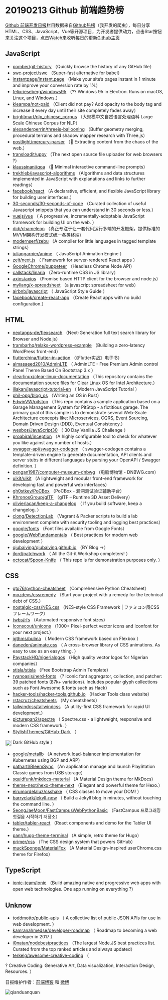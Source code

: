 # 20190213 Github 前端趋势榜

[Github 前端开发日报](http://caibaojian.com/c/news)栏目数据来自[Github热榜](http://news.caibaojian.com/)（我开发的爬虫），每日分享HTML、CSS、JavaScript、Vue等开源项目，为开发者提供动力，点击Star按钮来关注这个项目，点击Watch来收听每日的更新[Github主页](https://github.com/kujian/githubTrending)
## JavaScript

* [pomber/git-history](https://github.com/pomber/git-history) （Quickly browse the history of any GitHub file）
* [swc-project/swc](https://github.com/swc-project/swc) （Super-fast alternative for babel）
* [instantpage/instant.page](https://github.com/instantpage/instant.page) （Make your site’s pages instant in 1 minute and improve your conversion rate by 1%）
* [felixrieseberg/windows95](https://github.com/felixrieseberg/windows95) （?? Windows 95 in Electron. Runs on macOS, Linux, and Windows.）
* [kleampa/not-paid](https://github.com/kleampa/not-paid) （Client did not pay? Add opacity to the body tag and increase it every day until their site completely fades away）
* [brightmart/nlp_chinese_corpus](https://github.com/brightmart/nlp_chinese_corpus) （大规模中文自然语言处理语料 Large Scale Chinese Corpus for NLP）
* [alexanderperrin/threejs-ballooning](https://github.com/alexanderperrin/threejs-ballooning) （Buffer geometry merging, procedural terrains and shadow mapper research with Three.js）
* [postlight/mercury-parser](https://github.com/postlight/mercury-parser) （&#x1f4dc; Extracting content from the chaos of the web.）
* [transloadit/uppy](https://github.com/transloadit/uppy) （The next open source file uploader for web browsers ?）
* [klaussinani/qoa](https://github.com/klaussinani/qoa) （&#x1f4ac; Minimal interactive command-line prompts）
* [trekhleb/javascript-algorithms](https://github.com/trekhleb/javascript-algorithms) （Algorithms and data structures implemented in JavaScript with explanations and links to further readings）
* [facebook/react](https://github.com/facebook/react) （A declarative, efficient, and flexible JavaScript library for building user interfaces.）
* [30-seconds/30-seconds-of-code](https://github.com/30-seconds/30-seconds-of-code) （Curated collection of useful Javascript snippets that you can understand in 30 seconds or less.）
* [vuejs/vue](https://github.com/vuejs/vue) （
        A progressive, incrementally-adoptable JavaScript framework for building UI on the web.
      ）
* [didi/chameleon](https://github.com/didi/chameleon) （真正专注于让一套代码运行多端的开发框架，提供标准的MVVM架构开发模式统一各类终端）
* [modernserf/zebu](https://github.com/modernserf/zebu) （A compiler for little languages in tagged template strings）
* [juliangarnier/anime](https://github.com/juliangarnier/anime) （
        JavaScript Animation Engine
      ）
* [zeit/next.js](https://github.com/zeit/next.js) （
        Framework for server-rendered React apps
      ）
* [GoogleChrome/puppeteer](https://github.com/GoogleChrome/puppeteer) （Headless Chrome Node API）
* [callstack/linaria](https://github.com/callstack/linaria) （Zero-runtime CSS in JS library）
* [axios/axios](https://github.com/axios/axios) （Promise based HTTP client for the browser and node.js）
* [myliang/x-spreadsheet](https://github.com/myliang/x-spreadsheet) （a javascript spreadsheet for web）
* [airbnb/javascript](https://github.com/airbnb/javascript) （
        JavaScript Style Guide
      ）
* [facebook/create-react-app](https://github.com/facebook/create-react-app) （Create React apps with no build configuration.）

## HTML

* [nextapps-de/flexsearch](https://github.com/nextapps-de/flexsearch) （Next-Generation full text search library for Browser and Node.js）
* [trambarhq/relaks-wordpress-example](https://github.com/trambarhq/relaks-wordpress-example) （Building a zero-latency WordPress front-end）
* [flutterchina/flutter-in-action](https://github.com/flutterchina/flutter-in-action) （《Flutter实战》电子书）
* [almasaeed2010/AdminLTE](https://github.com/almasaeed2010/AdminLTE) （
        AdminLTE - Free Premium Admin control Panel Theme Based On Bootstrap 3.x
      ）
* [clearlinux/clear-linux-documentation](https://github.com/clearlinux/clear-linux-documentation) （This repository contains the documentation source files for Clear Linux OS for Intel Architecture.）
* [iliakan/javascript-tutorial-en](https://github.com/iliakan/javascript-tutorial-en) （
        Modern JavaScript Tutorial 
      ）
* [phil-opp/blog_os](https://github.com/phil-opp/blog_os) （Writing an OS in Rust）
* [EdwinVW/pitstop](https://github.com/EdwinVW/pitstop) （This repo contains a sample application based on a Garage Management System for PitStop - a fictitious garage. The primary goal of this sample is to demonstrate several Web-Scale Architecture concepts like: Microservices, CQRS, Event Sourcing, Domain Driven Design (DDD), Eventual Consistency.）
* [wesbos/JavaScript30](https://github.com/wesbos/JavaScript30) （
        30 Day Vanilla JS Challenge
      ）
* [proabiral/inception](https://github.com/proabiral/inception) （A highly configurable tool to check for whatever you like against any number of hosts.）
* [swagger-api/swagger-codegen](https://github.com/swagger-api/swagger-codegen) （
        swagger-codegen contains a template-driven engine to generate documentation, API clients and server stubs in different languages by parsing your OpenAPI / Swagger definition.
      ）
* [pengan1987/computer-museum-dnbwg](https://github.com/pengan1987/computer-museum-dnbwg) （电脑博物馆 - DNBWG.com）
* [uikit/uikit](https://github.com/uikit/uikit) （A lightweight and modular front-end framework for developing fast and powerful web interfaces）
* [gh0stkey/PoCBox](https://github.com/gh0stkey/PoCBox) （PoCBox - 漏洞测试验证辅助平台）
* [KhronosGroup/glTF](https://github.com/KhronosGroup/glTF) （glTF – Runtime 3D Asset Delivery）
* [olivierlacan/keep-a-changelog](https://github.com/olivierlacan/keep-a-changelog) （
        If you build software, keep a changelog.
      ）
* [clong/DetectionLab](https://github.com/clong/DetectionLab) （Vagrant &amp; Packer scripts to build a lab environment complete with security tooling and logging best practices）
* [google/fonts](https://github.com/google/fonts) （Font files available from Google Fonts）
* [google/WebFundamentals](https://github.com/google/WebFundamentals) （
        Best practices for modern web development
      ）
* [qiubaiying/qiubaiying.github.io](https://github.com/qiubaiying/qiubaiying.github.io) （BY Blog -&gt;）
* [jlord/patchwork](https://github.com/jlord/patchwork) （
        All the Git-it Workshop completers! 
      ）
* [octocat/Spoon-Knife](https://github.com/octocat/Spoon-Knife) （
        This repo is for demonstration purposes only.
      ）

## CSS

* [gto76/python-cheatsheet](https://github.com/gto76/python-cheatsheet) （Comprehensive Python Cheatsheet）
* [mozdevs/cssremedy](https://github.com/mozdevs/cssremedy) （Start your project with a remedy for the technical debt of CSS.）
* [nostalgic-css/NES.css](https://github.com/nostalgic-css/NES.css) （NES-style CSS Framework | ファミコン風CSSフレームワーク）
* [twbs/rfs](https://github.com/twbs/rfs) （Automated responsive font sizes）
* [Iconscout/unicons](https://github.com/Iconscout/unicons) （1000+ Pixel-perfect vector icons and Iconfont for your next project.）
* [jgthms/bulma](https://github.com/jgthms/bulma) （
        Modern CSS framework based on Flexbox
      ）
* [daneden/animate.css](https://github.com/daneden/animate.css) （
        A cross-browser library of CSS animations. As easy to use as an easy thing.
      ）
* [PaystackHQ/nigerialogos](https://github.com/PaystackHQ/nigerialogos) （High quality vector logos for Nigerian companies）
* [stisla/stisla](https://github.com/stisla/stisla) （Free Bootstrap Admin Template）
* [ryanoasis/nerd-fonts](https://github.com/ryanoasis/nerd-fonts) （? Iconic font aggregator, collection, and patcher: 39 patched fonts (87k+ variations). Includes popular glyph collections such as Font Awesome &amp; fonts such as Hack）
* [hacker-tools/hacker-tools.github.io](https://github.com/hacker-tools/hacker-tools.github.io) （Hacker Tools class website）
* [rstacruz/cheatsheets](https://github.com/rstacruz/cheatsheets) （My cheatsheets）
* [tailwindcss/tailwindcss](https://github.com/tailwindcss/tailwindcss) （A utility-first CSS framework for rapid UI development.）
* [picturepan2/spectre](https://github.com/picturepan2/spectre) （
        Spectre.css - a lightweight, responsive and modern CSS framework.
      ）
* [StylishThemes/GitHub-Dark](https://github.com/StylishThemes/GitHub-Dark) （
        
<img class="emoji" title=":octocat:" alt=":octocat:" src="https://assets-cdn.github.com/images/icons/emoji/octocat.png" height="20" width="20" align="absmiddle"> Dark GitHub style
      ）
* [google/metallb](https://github.com/google/metallb) （A network load-balancer implementation for Kubernetes using BGP and ARP）
* [pathartl/BleemSync](https://github.com/pathartl/BleemSync) （An application manage and launch PlayStation Classic games from USB storage）
* [squidfunk/mkdocs-material](https://github.com/squidfunk/mkdocs-material) （A Material Design theme for MkDocs）
* [theme-next/hexo-theme-next](https://github.com/theme-next/hexo-theme-next) （Elegant and powerful theme for Hexo.）
* [elrumordelaluz/csshake](https://github.com/elrumordelaluz/csshake) （
        CSS classes to move your DOM!
      ）
* [barryclark/jekyll-now](https://github.com/barryclark/jekyll-now) （
        Build a Jekyll blog in minutes, without touching the command line.
      ）
* [SeongJaeMoon/FastCampusWebPythonBasic](https://github.com/SeongJaeMoon/FastCampusWebPythonBasic) （FastCampus 프로그래밍 첫걸음 시작하기 저장소）
* [tabler/tabler-react](https://github.com/tabler/tabler-react) （React components and demo for the Tabler UI theme.）
* [panr/hugo-theme-terminal](https://github.com/panr/hugo-theme-terminal) （A simple, retro theme for Hugo）
* [primer/css](https://github.com/primer/css) （The CSS design system that powers GitHub）
* [muckSponge/MaterialFox](https://github.com/muckSponge/MaterialFox) （A Material Design-inspired userChrome.css theme for Firefox）

## TypeScript

* [ionic-team/ionic](https://github.com/ionic-team/ionic) （Build amazing native and progressive web apps with open web technologies. One app running on everything ?）

## Unknow

* [toddmotto/public-apis](https://github.com/toddmotto/public-apis) （
        A collective list of public JSON APIs for use in web development.
      ）
* [kamranahmedse/developer-roadmap](https://github.com/kamranahmedse/developer-roadmap) （
        Roadmap to becoming a web developer in 2017
      ）
* [i0natan/nodebestpractices](https://github.com/i0natan/nodebestpractices) （The largest Node.JS best practices list. Curated from the top ranked articles and always updated）
* [terkelg/awesome-creative-coding](https://github.com/terkelg/awesome-creative-coding) （
        
? Creative Coding: Generative Art, Data visualization, Interaction Design, Resources.
      ）


日报维护作者：[前端博客](http://caibaojian.com/) 和 [微博](http://caibaojian.com/go/weibo)

![qianduanquan](https://user-images.githubusercontent.com/3055447/38468989-651132ac-3b80-11e8-8e6b-15122322a9d7.png)